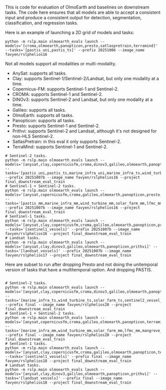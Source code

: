 This is code for evaluation of OlmoEarth and baselines on downstream tasks. The code
here ensures that all models are able to accept a consistent input and produce a
consistent output for detection, segmentation, classification, and regression tasks.

Here is an example of launching a 2D grid of models and tasks:

```
python -m rslp.main olmoearth_evals launch --models='[croma,olmoearth,panopticon,presto,satlaspretrain,terramind]' --tasks='[pastis_uni,pastis_ts]' --prefix 20251006 --image_name favyen/rslphelios16
```

Not all models support all modalities or multi-modality.

- AnySat: supports all tasks.
- Clay: supports Sentinel-1/Sentinel-2/Landsat, but only one modality at a time.
- Copernicus-FM: supports Sentinel-1 and Sentinel-2.
- CROMA: supports Sentinel-1 and Sentinel-2.
- DINOv3: supports Sentinel-2 and Landsat, but only one modality at a time.
- Galileo: supports all tasks.
- OlmoEarth: supports all tasks.
- Panopticon: supports all tasks.
- Presto: supports Sentinel-1 and Sentinel-2.
- Prithvi: supports Sentinel-2 and Landsat, although it's not designed for non-HLS Sentinel-2.
- SatlasPretrain: in this eval it only supports Sentinel-2.
- TerraMind: supports Sentinel-1 and Sentinel-2.

```
# Sentinel-2 tasks.
python -m rslp.main olmoearth_evals launch --models='[anysat,clay,copernicusfm,croma,dinov3,galileo,olmoearth,panopticon,presto,prithvi,satlaspretrain,terramind]' --tasks='[pastis_uni,pastis_ts,marine_infra_uni,marine_infra_ts,wind_turbine_uni,wind_turbine_ts,solar_farm_uni,solar_farm_ts,sentinel2_vessel_length,sentinel2_vessel_type,sentinel2_vessels,lfmc_uni,lfmc_ts,mangrove_uni,mangrove_ts,forest_loss_driver,awf_ts,nandi_ts,ecosystem]' --prefix 20251007b --image_name favyen/rslphelios16 --project final_downstream_eval_train
# Sentinel-1 + Sentinel-2 tasks.
python -m rslp.main olmoearth_evals launch --models='[anysat,copernicusfm,croma,galileo,olmoearth,panopticon,presto,terramind]' --tasks='[pastis_mm,marine_infra_mm,wind_turbine_mm,solar_farm_mm,lfmc_mm,mangrove_mm,awf_mm,nandi_mm]' --prefix 20251007b --image_name favyen/rslphelios16 --project final_downstream_eval_train
# Sentinel-1 tasks.
python -m rslp.main olmoearth_evals launch --models='[anysat,clay,copernicusfm,croma,galileo,olmoearth,panopticon,presto,terramind]' --tasks='[sentinel1_vessels]' --prefix 20251007b --image_name favyen/rslphelios16 --project final_downstream_eval_train
# Landsat tasks.
python -m rslp.main olmoearth_evals launch --models='[anysat,clay,dinov3,galileo,olmoearth,panopticon,prithvi]' --tasks='[landsat_vessels]' --prefix 20251007b --image_name favyen/rslphelios17 --project final_downstream_eval_train
```

Here are subset to run after dropping Presto and not doing the unitemporal version of
tasks that have a multitemporal option. And dropping PASTIS.

```

# Sentinel-2 tasks.
python -m rslp.main olmoearth_evals launch --models='[anysat,clay,copernicusfm,croma,dinov3,galileo,olmoearth,panopticon,prithvi,satlaspretrain,terramind]' --tasks='[marine_infra_ts,wind_turbine_ts,solar_farm_ts,sentinel2_vessel_length,sentinel2_vessel_type,sentinel2_vessels,lfmc_ts,mangrove_ts,forest_loss_driver,awf_ts,nandi_ts,ecosystem]' --prefix final --image_name favyen/rslphelios20 --project final_downstream_eval_train
# Sentinel-1 + Sentinel-2 tasks.
python -m rslp.main olmoearth_evals launch --models='[anysat,copernicusfm,croma,galileo,olmoearth,panopticon,terramind]' --tasks='[marine_infra_mm,wind_turbine_mm,solar_farm_mm,lfmc_mm,mangrove_mm,awf_mm,nandi_mm]' --prefix final --image_name favyen/rslphelios20 --project final_downstream_eval_train
# Sentinel-1 tasks.
python -m rslp.main olmoearth_evals launch --models='[anysat,clay,copernicusfm,croma,galileo,olmoearth,panopticon,terramind]' --tasks='[sentinel1_vessels]' --prefix final --image_name favyen/rslphelios18 --project final_downstream_eval_train
# Landsat tasks.
python -m rslp.main olmoearth_evals launch --models='[anysat,clay,dinov3,galileo,olmoearth,panopticon,prithvi]' --tasks='[landsat_vessels]' --prefix final --image_name favyen/rslphelios18 --project final_downstream_eval_train
```
